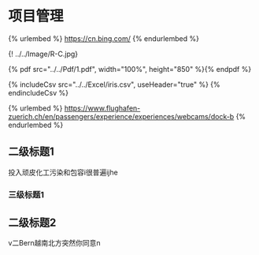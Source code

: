 # 项目管理

{% urlembed %}
https://cn.bing.com/
{% endurlembed %}


{! ../../Image/R-C.jpg}

{% pdf src="../../Pdf/1.pdf", width="100%", height="850" %}{% endpdf %}



{% includeCsv  src="../../Excel/iris.csv", useHeader="true" %} {% endincludeCsv %}

{% urlembed %}
https://www.flughafen-zuerich.ch/en/passengers/experience/experiences/webcams/dock-b
{% endurlembed %}


## 二级标题1

投入顽皮化工污染和包容i很普遍ijhe



### 三级标题1



## 二级标题2

v二Bern越南北方突然你同意n


